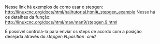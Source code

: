 Nesse link há exemplos de como usar o stepgen: http://linuxcnc.org/docs/html/hal/tutorial.html#_stepgen_example
Nesse há os detalhes da função: http://linuxcnc.org/docs/html/man/man9/stepgen.9.html

É possível controlá-lo para enviar os steps de acordo com a posição desejada através do *stepgen.N.position−cmd*
